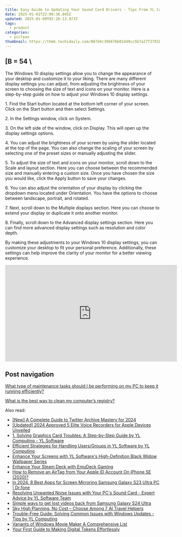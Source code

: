```yaml
---
title: Easy Guide to Updating Your Sound Card Drivers - Tips From YL Computing
date: 2025-01-01T22:09:36.845Z
updated: 2025-01-09T02:20:13.973Z
tags:
  - product
categories:
  - pcclean
thumbnail: https://thmb.techidaily.com/087d4c396676b014d9cc5b7a27f2781bb19d17612d23e9d7c790aa6a83d75782.jpg
---
```


## \[B = 54 \

The Windows 10 display settings allow you to change the appearance of your desktop and customize it to your liking. There are many different display settings you can adjust, from adjusting the brightness of your screen to choosing the size of text and icons on your monitor. Here is a step-by-step guide on how to adjust your Windows 10 display settings. 

1\. Find the Start button located at the bottom left corner of your screen. Click on the Start button and then select Settings.

2\. In the Settings window, click on System.

3\. On the left side of the window, click on Display. This will open up the display settings options. 

4\. You can adjust the brightness of your screen by using the slider located at the top of the page. You can also change the scaling of your screen by selecting one of the preset sizes or manually adjusting the slider.

5\. To adjust the size of text and icons on your monitor, scroll down to the Scale and layout section. Here you can choose between the recommended size and manually entering a custom size. Once you have chosen the size you would like, click the Apply button to save your changes.

6\. You can also adjust the orientation of your display by clicking the dropdown menu located under Orientation. You have the options to choose between landscape, portrait, and rotated.

7\. Next, scroll down to the Multiple displays section. Here you can choose to extend your display or duplicate it onto another monitor.

8\. Finally, scroll down to the Advanced display settings section. Here you can find more advanced display settings such as resolution and color depth. 

By making these adjustments to your Windows 10 display settings, you can customize your desktop to fit your personal preference. Additionally, these settings can help improve the clarity of your monitor for a better viewing experience.

<!-- affiliate ads begin -->
<iframe width="560" height="315" src="https://www.youtube.com/embed/9sk53d1bBhY?si=yaTeDogLb3D4dYu1" title="YouTube video player" frameborder="0" allow="accelerometer; autoplay; clipboard-write; encrypted-media; gyroscope; picture-in-picture; web-share" referrerpolicy="strict-origin-when-cross-origin" allowfullscreen></iframe>
<!-- affiliate ads end -->

## Post navigation

[What type of maintenance tasks should I be performing on my PC to keep it running efficiently?](https://tools.techidaily.com/pcclean/products/)

[What is the best way to clean my computer’s registry?](https://tools.techidaily.com/pcclean/products/)

<ins class="adsbygoogle"
     style="display:block"
     data-ad-format="autorelaxed"
     data-ad-client="ca-pub-7571918770474297"
     data-ad-slot="1223367746"></ins>

<ins class="adsbygoogle"
     style="display:block"
     data-ad-client="ca-pub-7571918770474297"
     data-ad-slot="8358498916"
     data-ad-format="auto"
     data-full-width-responsive="true"></ins>

<span class="atpl-alsoreadstyle">Also read:</span>
<div><ul>
<li><a href="https://twitter-videos.techidaily.com/new-a-complete-guide-to-twitter-archive-mastery-for-2024/"><u>[New] A Complete Guide to Twitter Archive Mastery for 2024</u></a></li>
<li><a href="https://screen-capture.techidaily.com/updated-2024-approved-5-elite-voice-recorders-for-apple-devices-unveiled/"><u>[Updated] 2024 Approved 5 Elite Voice Recorders for Apple Devices Unveiled</u></a></li>
<li><a href="https://discover-fantastic.techidaily.com/1-solving-graphics-card-troubles-a-step-by-step-guide-by-yl-computing-yl-software/"><u>1. Solving Graphics Card Troubles: A Step-by-Step Guide by YL Computing - YL Software</u></a></li>
<li><a href="https://discover-fantastic.techidaily.com/efficient-strategies-for-handling-usersgroups-in-yl-software-by-yl-computing/"><u>Efficient Strategies for Handling Users/Groups in YL Software by YL Computing</u></a></li>
<li><a href="https://discover-fantastic.techidaily.com/enhance-your-screens-with-yl-softwares-high-definition-black-widow-wallpaper-series/"><u>Enhance Your Screens with YL Software's High-Definition Black Widow Wallpaper Series</u></a></li>
<li><a href="https://games-able.techidaily.com/enhance-your-steam-deck-with-emudeck-gaming/"><u>Enhance Your Steam Deck with EmuDeck Gaming</u></a></li>
<li><a href="https://apple-account.techidaily.com/how-to-remove-an-airtag-from-your-apple-id-account-on-iphone-se-2020-by-drfone-ios/"><u>How to Remove an AirTag from Your Apple ID Account On iPhone SE (2020)?</u></a></li>
<li><a href="https://screen-mirror.techidaily.com/in-2024-8-best-apps-for-screen-mirroring-samsung-galaxy-s23-ultra-pc-drfone-by-drfone-android/"><u>In 2024, 8 Best Apps for Screen Mirroring Samsung Galaxy S23 Ultra PC | Dr.fone</u></a></li>
<li><a href="https://discover-fantastic.techidaily.com/resolving-unwanted-noise-issues-with-your-pcs-sound-card-expert-advice-by-yl-software-team/"><u>Resolving Unwanted Noise Issues with Your PC's Sound Card - Expert Advice by YL Software Team</u></a></li>
<li><a href="https://techidaily.com/simple-ways-to-get-lost-videos-back-from-samsung-galaxy-s24-ultra-by-fonelab-android-recover-video/"><u>Simple ways to get lost videos back from Samsung Galaxy S24 Ultra</u></a></li>
<li><a href="https://tech-savvy.techidaily.com/sky-high-planning-no-cost-choose-among-7-ai-travel-helpers/"><u>Sky High Planning, No Cost – Choose Among 7 AI Travel Helpers</u></a></li>
<li><a href="https://discover-fantastic.techidaily.com/trouble-free-guide-solving-common-issues-with-windows-updates-tips-by-yl-computing/"><u>Trouble-Free Guide: Solving Common Issues with Windows Updates - Tips by YL Computing</u></a></li>
<li><a href="https://extra-information.techidaily.com/variants-of-windows-movie-maker-a-comprehensive-list/"><u>Variants of Windows Movie Maker A Comprehensive List</u></a></li>
<li><a href="https://extra-resources.techidaily.com/your-first-guide-to-making-digital-tokens-effortlessly/"><u>Your First Guide to Making Digital Tokens Effortlessly</u></a></li>
</ul></div>


